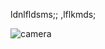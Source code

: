 ldnlfldsms;;
,lflkmds;

![camera](https://github.com/user-attachments/assets/a172ef24-4b96-4181-986d-aea3548be944)
